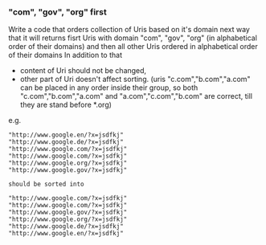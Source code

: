 ### "com", "gov", "org" first

Write a code that orders collection of Uris based on it's domain next way that it will returns fisrt Uris with domain "com", "gov", "org" (in alphabetical order of their domains) and then all other Uris ordered in alphabetical order of their domains In addition to that

* content of Uri should not be changed,
* other part of Uri doesn't affect sorting. (uris "c.com","b.com","a.com" can be placed in any order inside their group, so both "c.com","b.com","a.com" and "a.com","c.com","b.com" are correct, till they are stand before *.org)

e.g.
```
"http://www.google.en/?x=jsdfkj"
"http://www.google.de/?x=jsdfkj"
"http://www.google.com/?x=jsdfkj"
"http://www.google.com/?x=jsdfkj"
"http://www.google.org/?x=jsdfkj"
"http://www.google.gov/?x=jsdfkj"

should be sorted into

"http://www.google.com/?x=jsdfkj"
"http://www.google.com/?x=jsdfkj"
"http://www.google.gov/?x=jsdfkj"
"http://www.google.org/?x=jsdfkj"
"http://www.google.de/?x=jsdfkj"
"http://www.google.en/?x=jsdfkj"

